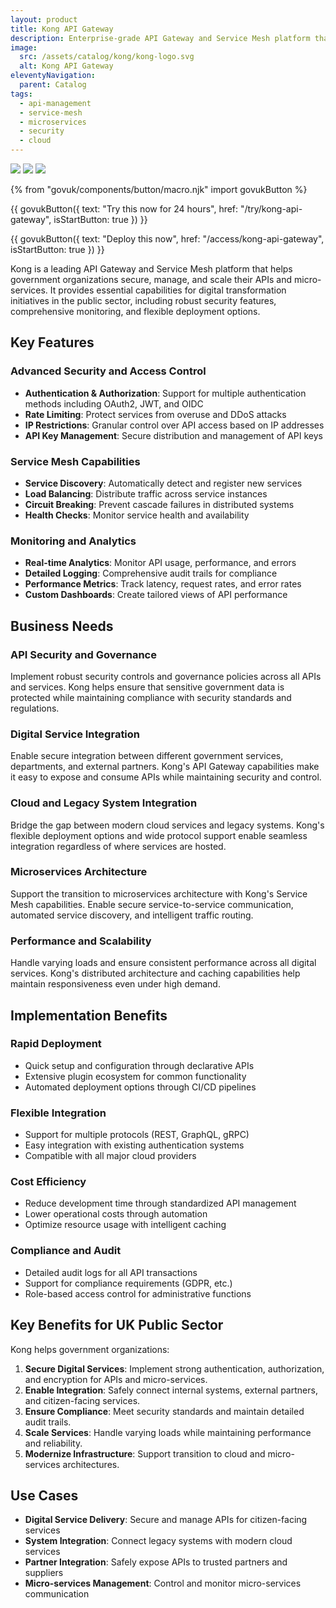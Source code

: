 ```yaml
---
layout: product
title: Kong API Gateway
description: Enterprise-grade API Gateway and Service Mesh platform that enables secure, reliable, and scalable API and micro-services communication for government organizations.
image:
  src: /assets/catalog/kong/kong-logo.svg
  alt: Kong API Gateway
eleventyNavigation:
  parent: Catalog
tags:
  - api-management
  - service-mesh
  - microservices
  - security
  - cloud
---
```


![](https://img.shields.io/badge/provider-kong-blue)
![](https://img.shields.io/badge/owner-private_sector-orange)
![](https://img.shields.io/badge/access-NDX_OIDC-green)

{% from "govuk/components/button/macro.njk" import govukButton %}

{{ govukButton({
  text: "Try this now for 24 hours",
  href: "/try/kong-api-gateway",
  isStartButton: true
}) }}
</br>

{{ govukButton({
  text: "Deploy this now",
  href: "/access/kong-api-gateway",
  isStartButton: true
}) }}

Kong is a leading API Gateway and Service Mesh platform that helps government organizations secure, manage, and scale their APIs and micro-services. It provides essential capabilities for digital transformation initiatives in the public sector, including robust security features, comprehensive monitoring, and flexible deployment options.

## Key Features

### Advanced Security and Access Control

- **Authentication & Authorization**: Support for multiple authentication methods including OAuth2, JWT, and OIDC
- **Rate Limiting**: Protect services from overuse and DDoS attacks
- **IP Restrictions**: Granular control over API access based on IP addresses
- **API Key Management**: Secure distribution and management of API keys

### Service Mesh Capabilities

- **Service Discovery**: Automatically detect and register new services
- **Load Balancing**: Distribute traffic across service instances
- **Circuit Breaking**: Prevent cascade failures in distributed systems
- **Health Checks**: Monitor service health and availability

### Monitoring and Analytics

- **Real-time Analytics**: Monitor API usage, performance, and errors
- **Detailed Logging**: Comprehensive audit trails for compliance
- **Performance Metrics**: Track latency, request rates, and error rates
- **Custom Dashboards**: Create tailored views of API performance

## Business Needs

### API Security and Governance

Implement robust security controls and governance policies across all APIs and services. Kong helps ensure that sensitive government data is protected while maintaining compliance with security standards and regulations.

### Digital Service Integration

Enable secure integration between different government services, departments, and external partners. Kong's API Gateway capabilities make it easy to expose and consume APIs while maintaining security and control.

### Cloud and Legacy System Integration

Bridge the gap between modern cloud services and legacy systems. Kong's flexible deployment options and wide protocol support enable seamless integration regardless of where services are hosted.

### Microservices Architecture

Support the transition to microservices architecture with Kong's Service Mesh capabilities. Enable secure service-to-service communication, automated service discovery, and intelligent traffic routing.

### Performance and Scalability

Handle varying loads and ensure consistent performance across all digital services. Kong's distributed architecture and caching capabilities help maintain responsiveness even under high demand.

## Implementation Benefits

### Rapid Deployment

- Quick setup and configuration through declarative APIs
- Extensive plugin ecosystem for common functionality
- Automated deployment options through CI/CD pipelines

### Flexible Integration

- Support for multiple protocols (REST, GraphQL, gRPC)
- Easy integration with existing authentication systems
- Compatible with all major cloud providers

### Cost Efficiency

- Reduce development time through standardized API management
- Lower operational costs through automation
- Optimize resource usage with intelligent caching

### Compliance and Audit

- Detailed audit logs for all API transactions
- Support for compliance requirements (GDPR, etc.)
- Role-based access control for administrative functions

## Key Benefits for UK Public Sector

Kong helps government organizations:

1. **Secure Digital Services**: Implement strong authentication, authorization, and encryption for APIs and micro-services.
2. **Enable Integration**: Safely connect internal systems, external partners, and citizen-facing services.
3. **Ensure Compliance**: Meet security standards and maintain detailed audit trails.
4. **Scale Services**: Handle varying loads while maintaining performance and reliability.
5. **Modernize Infrastructure**: Support transition to cloud and micro-services architectures.

## Use Cases

- **Digital Service Delivery**: Secure and manage APIs for citizen-facing services
- **System Integration**: Connect legacy systems with modern cloud services
- **Partner Integration**: Safely expose APIs to trusted partners and suppliers
- **Micro-services Management**: Control and monitor micro-services communication
